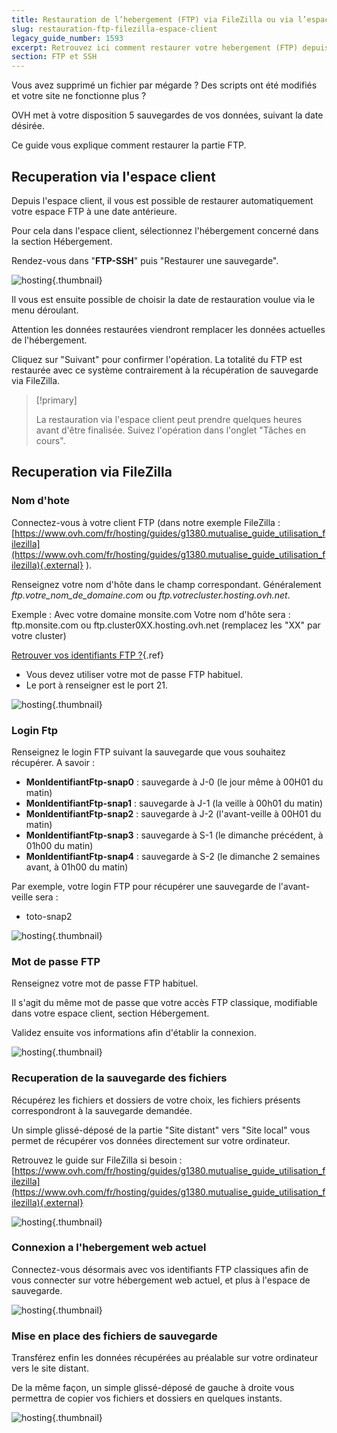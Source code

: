 ```yaml
---
title: Restauration de l’hebergement (FTP) via FileZilla ou via l’espace client
slug: restauration-ftp-filezilla-espace-client
legacy_guide_number: 1593
excerpt: Retrouvez ici comment restaurer votre hebergement (FTP) depuis le manager, ou avec Filezilla
section: FTP et SSH
---
```


Vous avez supprimé un fichier par mégarde ? Des scripts ont été modifiés et votre site ne fonctionne plus ?

OVH met à votre disposition 5 sauvegardes de vos données, suivant la date désirée.

Ce guide vous explique comment restaurer la partie FTP.


## Recuperation via l'espace client
Depuis l'espace client, il vous est possible de restaurer automatiquement votre espace FTP à une date antérieure.

Pour cela dans l'espace client, sélectionnez l'hébergement concerné dans la section Hébergement.

Rendez-vous dans "**FTP-SSH**" puis "Restaurer une sauvegarde".


![hosting](images/2310.png){.thumbnail}

Il vous est ensuite possible de choisir la date de restauration voulue via le menu déroulant.

Attention les données restaurées viendront remplacer les données actuelles de l'hébergement.

Cliquez sur "Suivant" pour confirmer l'opération. La totalité du FTP est restaurée avec ce système contrairement à la récupération de sauvegarde via FileZilla.



> [!primary]
>
> La restauration via l'espace client peut prendre quelques heures avant d'être finalisée.
> Suivez l'opération dans l'onglet "Tâches en cours".
> 


## Recuperation via FileZilla

### Nom d'hote
Connectez-vous à votre client FTP (dans notre exemple FileZilla : [https://www.ovh.com/fr/hosting/guides/g1380.mutualise_guide_utilisation_filezilla](https://www.ovh.com/fr/hosting/guides/g1380.mutualise_guide_utilisation_filezilla){.external} ).

Renseignez votre nom d'hôte dans le champ correspondant. Généralement *ftp.votre_nom_de_domaine.com* ou *ftp.votrecluster.hosting.ovh.net*.

Exemple : Avec votre domaine monsite.com Votre nom d'hôte sera : ftp.monsite.com ou ftp.cluster0XX.hosting.ovh.net (remplacez les "XX" par votre cluster)

[Retrouver vos identifiants FTP ?]({legacy}1374){.ref}

- Vous devez utiliser votre mot de passe FTP habituel.
- Le port à renseigner est le port 21.


![hosting](images/2314.png){.thumbnail}


### Login Ftp
Renseignez le login FTP suivant la sauvegarde que vous souhaitez récupérer. A savoir :

- **MonIdentifiantFtp-snap0** : sauvegarde à J-0 (le jour même à 00H01 du matin)
- **MonIdentifiantFtp-snap1** : sauvegarde à J-1 (la veille à 00h01 du matin)
- **MonIdentifiantFtp-snap2** : sauvegarde à J-2 (l'avant-veille à 00H01 du matin)
- **MonIdentifiantFtp-snap3** : sauvegarde à S-1 (le dimanche précédent, à 01h00 du matin)
- **MonIdentifiantFtp-snap4** : sauvegarde à S-2 (le dimanche 2 semaines avant, à 01h00 du matin)

Par exemple, votre login FTP pour récupérer une sauvegarde de l'avant-veille sera :

- toto-snap2


![hosting](images/2315.png){.thumbnail}


### Mot de passe FTP
Renseignez votre mot de passe FTP habituel.

Il s'agit du même mot de passe que votre accès FTP classique, modifiable dans votre espace client, section Hébergement.

Validez ensuite vos informations afin d'établir la connexion.


![hosting](images/2316.png){.thumbnail}


### Recuperation de la sauvegarde des fichiers
Récupérez les fichiers et dossiers de votre choix, les fichiers présents correspondront à la sauvegarde demandée.

Un simple glissé-déposé de la partie "Site distant" vers "Site local" vous permet de récupérer vos données directement sur votre ordinateur.

Retrouvez le guide sur FileZilla si besoin : [https://www.ovh.com/fr/hosting/guides/g1380.mutualise_guide_utilisation_filezilla](https://www.ovh.com/fr/hosting/guides/g1380.mutualise_guide_utilisation_filezilla){.external}


![hosting](images/2317.png){.thumbnail}


### Connexion a l'hebergement web actuel
Connectez-vous désormais avec vos identifiants FTP classiques afin de vous connecter sur votre hébergement web actuel, et plus à l'espace de sauvegarde.


![hosting](images/2318.png){.thumbnail}


### Mise en place des fichiers de sauvegarde
Transférez enfin les données récupérées au préalable sur votre ordinateur vers le site distant.

De la même façon, un simple glissé-déposé de gauche à droite vous permettra de copier vos fichiers et dossiers en quelques instants.


![hosting](images/2319.png){.thumbnail}